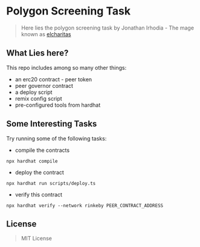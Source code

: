 # Polygon Screening Task

> Here lies the polygon screening task by Jonathan Irhodia - The mage known as [elcharitas](https://github.com/elcharitas)


## What Lies here?

This repo includes among so many other things:
- an erc20 contract - peer token
- peer governor contract
- a deploy script
- remix config script
- pre-configured tools from hardhat

## Some Interesting Tasks

Try running some of the following tasks:

- compile the contracts
```shell
npx hardhat compile
```
- deploy the contract
```
npx hardhat run scripts/deploy.ts
```
- verify this contract
```
npx hardhat verify --network rinkeby PEER_CONTRACT_ADDRESS
```

## License

> MIT License
